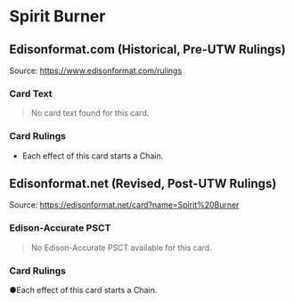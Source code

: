 # Spirit Burner

## Edisonformat.com (Historical, Pre-UTW Rulings)

Source: https://www.edisonformat.com/rulings

### Card Text

> No card text found for this card.

### Card Rulings

*   Each effect of this card starts a Chain.

## Edisonformat.net (Revised, Post-UTW Rulings)

Source: https://edisonformat.net/card?name=Spirit%20Burner

### Edison-Accurate PSCT

> No Edison-Accurate PSCT available for this card.

### Card Rulings

●Each effect of this card starts a Chain.
            